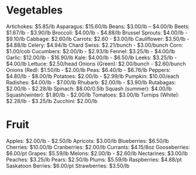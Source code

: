# Vegetables

Artichokes: $5.85/lb
Asparagus: $15.60/lb
Beans: $3.00/lb – $4.00/lb
Beets: $1.67/lb - $3.90/lb
Broccoli: $4.00/lb - $4.88/lb
Brussel Sprouts: $4.00/lb - $9.10/lb
Cabbage: $2.60/lb
Carrots: $2.60 - $3.00/lb
Cauliflower: $3.50/lb - $4.88/lb
Celery: $4.94/lb
Chard Swiss: $2.21/bunch - $3.00/bunch
Corn: $1.00/cob
Cucumbers: $2.00/lb - $2.93/lb
Fennel: $3.25/lb - $4.00/lb
Garlic: $12.00/lb - $16.90/lb
Kale: $4.00/lb - $6.50/lb
Leeks: $3.25/lb - $4.00/lb
Lettuce: $2.50/head
Onions (Green): $2.00/bunch - $2.60/bunch
Onions (Red): $1.50/lb - $2.00/lb
Peas: $6.40/lb - $6.76/lb
Peppers: $4.80/lb - $8.00/lb
Potatoes: $2.00/lb - $2.99/lb
Pumpkin: $10.00/each
Radishes: $4.00/lb - $7.00/lb
Rhubarb: $2.00/lb - $3.90/lb
Rutabagas: $2.00/lb - $2.28/lb
Spinach: $8.00/0.5lb
Squash (summer): $4.00/lb
Squash(winter): $1.80/lb - $2.00/lb
Tomatoes: $3.00/lb
Turnips (White): $2.28/lb - $3.25/lb
Zucchini: $2.00/lb

# Fruit

Apples: $2.00/lb - $2.50/lb
Apricots: $3.00/lb
Blueberries: $6.50/lb
Cherries: $10.00/lb
Cranberries: $2.00/lb
Currants: $4.15/8oz
Gooseberries: $6.00/pt
Grapes: $5.59/lb
Melons: $2.00/lb - $2.60/lb
Nectarines: $3.00/lb
Peaches: $3.25/lb
Pears: $2.50/lb
Plums: $5.59/lb
Raspberries: $4.88/pt
Saskatoon Berries: $6.00/pt
Strawberries: $3.50/lb

